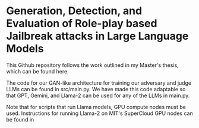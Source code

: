 # Generation, Detection, and Evaluation of Role-play based Jailbreak attacks in Large Language Models

This Github repository follows the work outlined in my Master's thesis, which can be found here.

The code for our GAN-like architecture for training our adversary and judge LLMs can be found in src/main.py. We have made this code adaptable so that GPT, Gemini, and Llama-2 can be used for any of the LLMs in main.py.

Note that for scripts that run Llama models, GPU compute nodes must be used. Instructions for running Llama-2 on MIT's SuperCloud GPU nodes can be found in 
